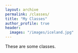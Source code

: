 ```yaml
---
layout: archive
permalink: /classes/
title: "My Classes"
author_profile: true
header:
  images: "/images/iceland.jpg"
---
```

These are some classes.
